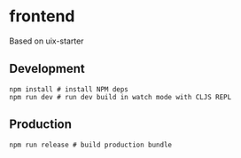 # frontend

Based on uix-starter

## Development
```shell
npm install # install NPM deps
npm run dev # run dev build in watch mode with CLJS REPL
```

## Production
```shell
npm run release # build production bundle
```

